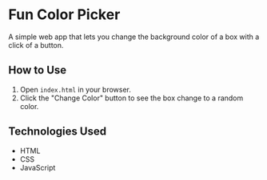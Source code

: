# Fun Color Picker

A simple web app that lets you change the background color of a box with a click of a button.

## How to Use
1. Open `index.html` in your browser.
2. Click the "Change Color" button to see the box change to a random color.

## Technologies Used
- HTML
- CSS
- JavaScript